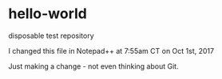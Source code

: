 # hello-world
disposable test repository

I changed this file in Notepad++ at 7:55am CT on Oct 1st, 2017

Just making a change - not even thinking about Git.